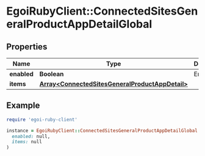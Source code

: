 # EgoiRubyClient::ConnectedSitesGeneralProductAppDetailGlobal

## Properties

| Name | Type | Description | Notes |
| ---- | ---- | ----------- | ----- |
| **enabled** | **Boolean** | Enabled | [optional] |
| **items** | [**Array&lt;ConnectedSitesGeneralProductAppDetail&gt;**](ConnectedSitesGeneralProductAppDetail.md) |  | [optional] |

## Example

```ruby
require 'egoi-ruby-client'

instance = EgoiRubyClient::ConnectedSitesGeneralProductAppDetailGlobal.new(
  enabled: null,
  items: null
)
```

